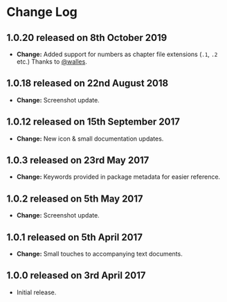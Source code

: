 # Change Log

## **1.0.20** released on 8th October 2019

- **Change:** Added support for numbers as chapter file extensions (`.1`, `.2` etc.) Thanks to [@walles](https://github.com/walles).

## **1.0.18** released on 22nd August 2018

- **Change:** Screenshot update.

## **1.0.12** released on 15th September 2017

- **Change:** New icon & small documentation updates.

## **1.0.3** released on 23rd May 2017

- **Change:** Keywords provided in package metadata for easier reference.

## **1.0.2** released on 5th May 2017

- **Change:** Screenshot update.

## **1.0.1** released on 5th April 2017

- **Change:** Small touches to accompanying text documents.

## **1.0.0** released on 3rd April 2017

- Initial release.